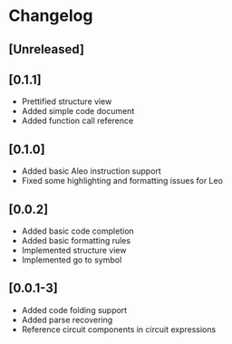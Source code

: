 # Changelog

## [Unreleased]

## [0.1.1]

- Prettified structure view
- Added simple code document
- Added function call reference

## [0.1.0]

- Added basic Aleo instruction support
- Fixed some highlighting and formatting issues for Leo

## [0.0.2]

- Added basic code completion
- Added basic formatting rules
- Implemented structure view
- Implemented go to symbol

## [0.0.1-3]

- Added code folding support
- Added parse recovering
- Reference circuit components in circuit expressions